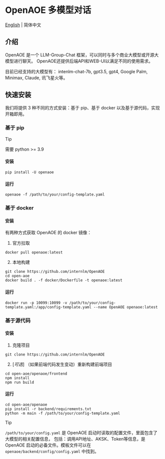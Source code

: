 # OpenAOE 多模型对话

[English](openaoe.md) | 简体中文


## 介绍
OpenAOE 是一个 LLM-Group-Chat 框架，可以同时与多个商业大模型或开源大模型进行聊天。 OpenAOE还提供后端API和WEB-UI以满足不同的使用需求。

目前已经支持的大模型有： intenlm-chat-7b, gpt3.5, gpt4, Google Palm, Minimax, Claude, 讯飞星火等。


## 快速安装
我们将提供 3 种不同的方式安装：基于 pip、基于 docker 以及基于源代码，实现开箱即用。

### 基于 pip
> [!TIP]
> 需要 python >= 3.9
#### **安装**
```shell
pip install -U openaoe 
```
#### **运行**
```shell
openaoe -f /path/to/your/config-template.yaml
```

### 基于 docker
#### **安装**
有两种方式获取 OpenAOE 的 docker 镜像：
1. 官方拉取
```shell
docker pull openaoe:latest
```

2. 本地构建
```shell
git clone https://github.com/internlm/OpenAOE
cd open-aoe
docker build . -f docker/Dockerfile -t openaoe:latest
```

#### **运行**
```shell
docker run -p 10099:10099 -v /path/to/your/config-template.yaml:/app/config-template.yaml --name OpenAOE openaoe:latest
```

### 基于源代码
#### **安装**
1. 克隆项目
```shell
git clone https://github.com/internlm/OpenAOE
```
2. [_可选_] （如果前端代码发生变动）重新构建前端项目 
```shell
cd open-aoe/openaoe/frontend
npm install
npm run build
```


#### **运行**
```shell
cd open-aoe/openaoe
pip install -r backend/requirements.txt
python -m main -f /path/to/your/config-template.yaml
``````

> [!TIP]
> `/path/to/your/config.yaml` 是 OpenAOE 启动时读取的配置文件，里面包含了大模型的相关配置信息，
> 包括：调用API地址、AKSK、Token等信息，是 OpenAOE 启动的必备文件。模板文件可以在 `openaoe/backend/config/config.yaml` 中找到。
